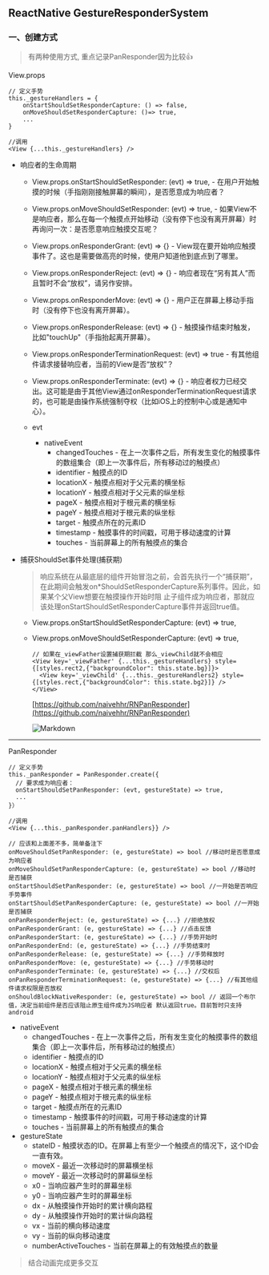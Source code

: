 ## ReactNative GestureResponderSystem

### 一、创建方式
> 有两种使用方式, 重点记录PanResponder因为比较👍

View.props
    
```
// 定义手势
this._gestureHandlers = {
	onStartShouldSetResponderCapture: () => false,
	onMoveShouldSetResponderCapture: ()=> true,
	...
}

//调用
<View {...this._gestureHandlers} />

```
* 响应者的生命周期

	* View.props.onStartShouldSetResponder: (evt) => true, - 在用户开始触摸的时候（手指刚刚接触屏幕的瞬间），是否愿意成为响应者？
	
	* View.props.onMoveShouldSetResponder: (evt) => true, - 如果View不是响应者，那么在每一个触摸点开始移动（没有停下也没有离开屏幕）时再询问一次：是否愿意响应触摸交互呢？
	* View.props.onResponderGrant: (evt) => {} - View现在要开始响应触摸事件了。这也是需要做高亮的时候，使用户知道他到底点到了哪里。
	* View.props.onResponderReject: (evt) => {} - 响应者现在“另有其人”而且暂时不会“放权”，请另作安排。
	* View.props.onResponderMove: (evt) => {} - 用户正在屏幕上移动手指时（没有停下也没有离开屏幕）。
	* View.props.onResponderRelease: (evt) => {} - 触摸操作结束时触发，比如"touchUp"（手指抬起离开屏幕）。
	* View.props.onResponderTerminationRequest: (evt) => true - 有其他组件请求接替响应者，当前的View是否“放权”？
	* View.props.onResponderTerminate: (evt) => {} - 响应者权力已经交出。这可能是由于其他View通过onResponderTerminationRequest请求的，也可能是由操作系统强制夺权（比如iOS上的控制中心或是通知中心）。
	* evt
		* nativeEvent
			* changedTouches - 在上一次事件之后，所有发生变化的触摸事件的数组集合（即上一次事件后，所有移动过的触摸点）
			* identifier - 触摸点的ID
			* locationX - 触摸点相对于父元素的横坐标
			* locationY - 触摸点相对于父元素的纵坐标
			* pageX - 触摸点相对于根元素的横坐标
			* pageY - 触摸点相对于根元素的纵坐标
			* target - 触摸点所在的元素ID
			* timestamp - 触摸事件的时间戳，可用于移动速度的计算
			* touches - 当前屏幕上的所有触摸点的集合
			
* 捕获ShouldSet事件处理(捕获期)
	> 响应系统在从最底层的组件开始冒泡之前，会首先执行一个“捕获期”，在此期间会触发on*ShouldSetResponderCapture系列事件。因此，如果某个父View想要在触摸操作开始时阻
	止子组件成为响应者，那就应该处理onStartShouldSetResponderCapture事件并返回true值。
	* View.props.onStartShouldSetResponderCapture: (evt) => true,
	* View.props.onMoveShouldSetResponderCapture: (evt) => true,

		```
		// 如果在_viewFather设置捕获期拦截 那么_viewChild就不会相应
		<View key='_viewFather' {...this._gestureHandlers} style={[styles.rect2,{"backgroundColor": this.state.bg}]}>
		  <View key='_viewChild' {...this._gestureHandlers2} style={[styles.rect,{"backgroundColor": this.state.bg2}]} />
		</View>
		```
		[https://github.com/naivehhr/RNPanResponder](https://github.com/naivehhr/RNPanResponder)
		
		![Markdown](https://goo.gl/photos/FxthoZv4NY9Gwypi6)

****

PanResponder

```
// 定义手势
this._panResponder = PanResponder.create({
  // 要求成为响应者：
  onStartShouldSetPanResponder: (evt, gestureState) => true,
  ...
}）

//调用
<View {...this._panResponder.panHandlers}} />

```




```
// 应该和上面差不多，简单备注下
onMoveShouldSetPanResponder: (e, gestureState) => bool //移动时是否愿意成为响应者
onMoveShouldSetPanResponderCapture: (e, gestureState) => bool //移动时是否捕获
onStartShouldSetPanResponder: (e, gestureState) => bool //一开始是否响应手势事件
onStartShouldSetPanResponderCapture: (e, gestureState) => bool //一开始是否捕获
onPanResponderReject: (e, gestureState) => {...} //拒绝放权
onPanResponderGrant: (e, gestureState) => {...} //点击反馈
onPanResponderStart: (e, gestureState) => {...} //手势开始时
onPanResponderEnd: (e, gestureState) => {...} //手势结束时
onPanResponderRelease: (e, gestureState) => {...} //手势释放时
onPanResponderMove: (e, gestureState) => {...} //手势移动时
onPanResponderTerminate: (e, gestureState) => {...} //交权后
onPanResponderTerminationRequest: (e, gestureState) => {...} //有其他组件请求权限是否放权
onShouldBlockNativeResponder: (e, gestureState) => bool // 返回一个布尔值，决定当前组件是否应该阻止原生组件成为JS响应者 默认返回true。目前暂时只支持android

```
* nativeEvent
	* changedTouches - 在上一次事件之后，所有发生变化的触摸事件的数组集合（即上一次事件后，所有移动过的触摸点）
	* identifier - 触摸点的ID
	* locationX - 触摸点相对于父元素的横坐标
	* locationY - 触摸点相对于父元素的纵坐标
	* pageX - 触摸点相对于根元素的横坐标
	* pageY - 触摸点相对于根元素的纵坐标
	* target - 触摸点所在的元素ID
	* timestamp - 触摸事件的时间戳，可用于移动速度的计算
	* touches - 当前屏幕上的所有触摸点的集合
* gestureState
	* stateID - 触摸状态的ID。在屏幕上有至少一个触摸点的情况下，这个ID会一直有效。
	* moveX - 最近一次移动时的屏幕横坐标
	* moveY - 最近一次移动时的屏幕纵坐标
	* x0 - 当响应器产生时的屏幕坐标
	* y0 - 当响应器产生时的屏幕坐标
	* dx - 从触摸操作开始时的累计横向路程
	* dy - 从触摸操作开始时的累计纵向路程
	* vx - 当前的横向移动速度
	* vy - 当前的纵向移动速度
	* numberActiveTouches - 当前在屏幕上的有效触摸点的数量

> 结合动画完成更多交互
